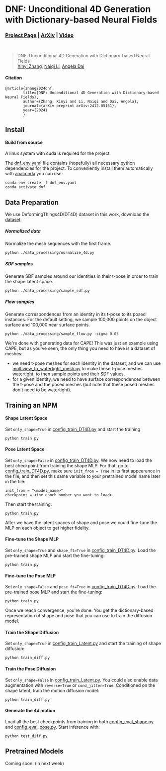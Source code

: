 # DNF: Unconditional 4D Generation with Dictionary-based Neural Fields

### [Project Page](https://xzhang-t.github.io/project/DNF/) | [ArXiv](https://arxiv.org/abs/2412.05161) | [Video](https://www.youtube.com/watch?v=l1UhJmTbKIo)
<br />

> DNF: Unconditional 4D Generation with Dictionary-based Neural Fields <br />
> [Xinyi Zhang](https://xzhang-t.github.io/), [Naiqi Li](https://naiqili.github.io/), [Angela Dai](https://www.3dunderstanding.org/team.html)

[//]: # (<p align="center">)
[//]: # (    <img width="100%" src="resources/teaser.gif"/>)
[//]: # (</p>)


#### Citation
    @article{zhang2024dnf,
            title={DNF: Unconditional 4D Generation with Dictionary-based Neural Fields},
            author={Zhang, Xinyi and Li, Naiqi and Dai, Angela},
            journal={arXiv preprint arXiv:2412.05161},
            year={2024}
            }


## Install

#### Build from source
A linux system with cuda is required for the project.

The [dnf_env.yaml](dnf_env.yaml) file contains (hopefully) all necessary python dependencies for the project.
To conveniently install them automatically with [anaconda](https://www.anaconda.com/) you can use:

```
conda env create -f dnf_env.yaml
conda activate dnf
```

## Data Preparation
We use DeformingThings4D(DT4D) dataset in this work, download the [dataset](https://github.com/rabbityl/DeformingThings4D). 

##### Normalized data
Normalize the mesh sequences with the first frame.
```
python ./data_processing/normalize_4d.py
```

##### SDF samples
Generate SDF samples around our identities in their t-pose in order to train the shape latent space. 
```
python ./data_processing/sample_sdf.py
```

##### Flow samples
Generate correspondences from an identity in its t-pose to its posed instances. 
For the default setting, we sample 100,000 points on the object surface and 100,000 near surface points.
```
python ./data_processing/sample_flow.py -sigma 0.05
```

We're done with generating data for CAPE! This was just an example using CAPE, but as you've seen, the only thing you need to have is a dataset of meshes:
- we need t-pose meshes for each identity in the dataset, and we can use [multiview_to_watertight_mesh.py](npms/data_processing/multiview_to_watertight_mesh.py) to make these t-pose meshes watertight, to then sample points and their SDF values.
- for a given identity, we need to have surface correspondences between the t-pose and the posed meshes (but note that these posed meshes don't need to be watertight).

## Training an NPM

#### Shape Latent Space

Set `only_shape=True` in [config_train_DT4D.py](./configs_train/config_train_DT4D.py) and start the training:

```
python train.py
```

#### Pose Latent Space

Set `only_shape=False` in [config_train_DT4D.py](./configs_train/config_train_DT4D.py). We now need to load the best checkpoint from training the shape MLP. For that, go to [config_train_DT4D.py](./configs_train/config_train_DT4D.py), make sure `init_from = True` in its first appearance in the file, and then set this same variable to your pretrained model name later in the file:

```
init_from = "<model_name>"
checkpoint = <the_epoch_number_you_want_to_load>
```

Then start the training:

```
python train.py
```

After we have the latent spaces of shape and pose we could fine-tune the MLP on each object to get higher fidelity.

#### Fine-tune the Shape MLP
Set `only_shape=True` and `shape_ft=True` in [config_train_DT4D.py](./configs_train/config_train_DT4D.py). Load the pre-trained shape MLP and start the fine-tuning:

```
python train.py
```

#### Fine-tune the Pose MLP
Set `only_shape=False` and `pose_ft=True` in [config_train_DT4D.py](./configs_train/config_train_DT4D.py). Load the pre-trained pose MLP and start the fine-tuning:

```
python train.py
```

Once we reach convergence, you're done. You get the dictionary-based representation of shape and pose that you can use to train the diffusion model.

#### Train the Shape Diffusion 
Set `only_shape=True` in [config_train_Latent.py](./configs_train/config_train_Latent.py) and start the training of shape diffusion:

```
python train_diff.py
```

#### Train the Pose Diffusion 
Set `only_shape=False` in [config_train_Latent.py](./configs_train/config_train_Latent.py). You could also enable data augmentation with `reverse=True` or `cond_jitter=True`. Conditioned on the shape latent, train the motion diffusion model:

```
python train_diff.py
```

#### Generate the 4d motion
Load all the best checkpoints from training in both [config_eval_shape.py](./configs_eval/config_eval_shape.py) and [config_eval_pose.py](./configs_eval/config_eval_pose.py). Start inference with:

```
python test_diff.py
```

## Pretrained Models
Coming soon! (in next week)

